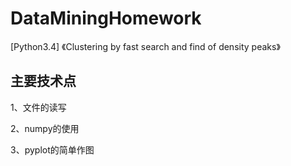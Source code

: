 ﻿# DataMiningHomework

[Python3.4]
《Clustering by fast search and find of density peaks》

## 主要技术点
1、文件的读写

2、numpy的使用

3、pyplot的简单作图

